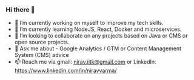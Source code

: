 ### Hi there 👋

<!--
**niravvarma/niravvarma** is a ✨ _special_ ✨ repository because its `README.md` (this file) appears on your GitHub profile.

Here are some ideas to get you started:
-->

- 🔭 I’m currently working on myself to improve my tech skills.
- 🌱 I’m currently learning NodeJS, React, Docker and microservices.
- 👯 I’m looking to collaborate on any projects based on Java or CMS or open source projects.
- 💬 Ask me about - Google Analytics / GTM or Content Management System (CMS) advice   
- 📫 Reach me via gmail: nirav.iitk@gmail.com or LinkedIn: https://www.linkedin.com/in/niravvarma/
<!--
- ⚡ Fun fact: ...
-->
